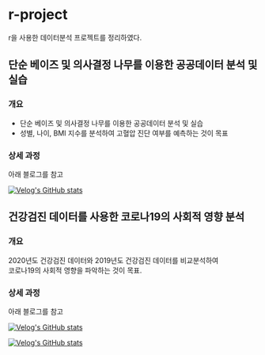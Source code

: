 # r-project
r을 사용한 데이터분석 프로젝트를 정리하였다.

## 단순 베이즈 및 의사결정 나무를 이용한 공공데이터 분석 및 실습


### 개요
- 단순 베이즈 및 의사결정 나무를 이용한 공공데이터 분석 및 실습
- 성별, 나이, BMI 지수를 분석하여 고혈압 진단 여부를 예측하는 것이 목표


### 상세 과정
아래 블로그를 참고

[![Velog's GitHub stats](https://velog-readme-stats.vercel.app/api?name=2jooin1207&slug=데이터-분석)](https://velog.io/@2jooin1207/%EB%8D%B0%EC%9D%B4%ED%84%B0-%EB%B6%84%EC%84%9D)




## 건강검진 데이터를 사용한 코로나19의 사회적 영향 분석

### 개요
2020년도 건강검진 데이터와 2019년도 건강검진 데이터를 비교분석하여  
코로나19의 사회적 영향을 파악하는 것이 목표.

### 상세 과정

아래 블로그를 참고

[![Velog's GitHub stats](https://velog-readme-stats.vercel.app/api?name=2jooin1207&slug=데이터-시각화-프로젝트)](https://velog.io/@2jooin1207/%EB%8D%B0%EC%9D%B4%ED%84%B0-%EC%8B%9C%EA%B0%81%ED%99%94-%ED%94%84%EB%A1%9C%EC%A0%9D%ED%8A%B8)

[![Velog's GitHub stats](https://velog-readme-stats.vercel.app/api?name=2jooin1207&slug=건강검진-데이터를-사용한-코로나19의-사회적-영향-분석-2)](https://velog.io/@2jooin1207/%EA%B1%B4%EA%B0%95%EA%B2%80%EC%A7%84-%EB%8D%B0%EC%9D%B4%ED%84%B0%EB%A5%BC-%EC%82%AC%EC%9A%A9%ED%95%9C-%EC%BD%94%EB%A1%9C%EB%82%9819%EC%9D%98-%EC%82%AC%ED%9A%8C%EC%A0%81-%EC%98%81%ED%96%A5-%EB%B6%84%EC%84%9D-2)

